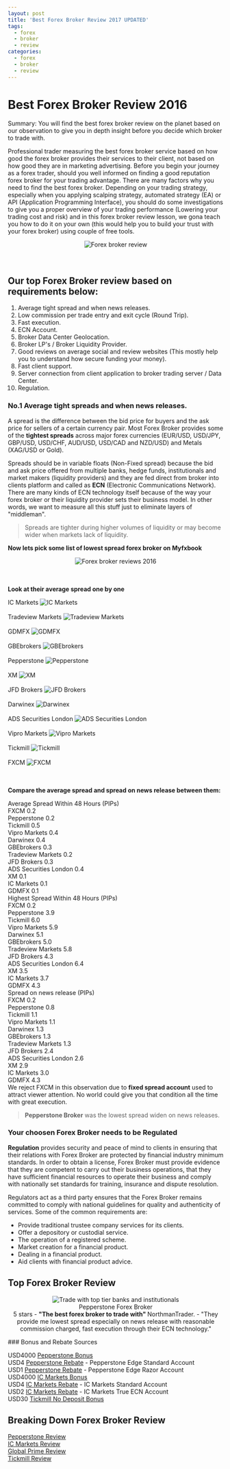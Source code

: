 ```yaml
---
layout: post
title: 'Best Forex Broker Review 2017 UPDATED'
tags:
  - forex
  - broker
  - review
categories:
  - forex
  - broker
  - review
---
```

# Best Forex Broker Review 2016

Summary: You will find the best forex broker review on the planet based on our observation to give you in depth insight before you decide which broker to trade with.

Professional trader measuring the best forex broker service based on how good the forex broker provides their services to their client, not based on how good they are in marketing advertising. Before you begin your journey as a forex trader, should you well informed on finding a good reputation forex broker for your trading advantage. There are many factors why you need to find the best forex broker. Depending on your trading strategy, especially when you applying scalping strategy, automated strategy (EA) or API (Application Programming Interface), you should do some investigations to give you a proper overview of your trading performance (Lowering your trading cost and risk) and in this forex broker review lesson, we gona teach you how to do it on your own (this would help you to build your trust with your forex broker) using couple of free tools.

<div align="center">
<img src="/static/img/general-image/best-forex-broker-review.jpg" alt="Forex broker review" title="Forex broker review"/>
</div><br><br>


## Our top Forex Broker review based on requirements below:

1. Average tight spread and when news releases.
2. Low commission per trade entry and exit cycle (Round Trip).
3. Fast execution.
4. ECN Account.
5. Broker Data Center Geolocation.
6. Broker LP's / Broker Liquidity Provider.
7. Good reviews on average social and review websites (This mostly help you to understand how secure funding your money).
8. Fast client support.
9. Server connection from client application to broker trading server / Data Center.
10. Regulation.

### No.1 Average tight spreads and when news releases.

A spread is the difference between the bid price for buyers and the ask price for sellers of a certain currency pair. Most Forex Broker provides some of the **tightest spreads** across major forex currencies (EUR/USD, USD/JPY, GBP/USD, USD/CHF, AUD/USD, USD/CAD and NZD/USD) and Metals (XAG/USD or Gold).

Spreads should be in variable floats (Non-Fixed spread) because the bid and ask price offered from multiple banks, hedge funds, institutionals and market makers (liquidity providers) and they are fed direct from broker into clients platform and called as **ECN** (Electronic Communications Network). There are many kinds of ECN technology itself because of the way your forex broker or their liquidity provider sets their business model. In other words, we want to measure all this stuff just to eliminate layers of "middleman".

> Spreads are tighter during higher volumes of liquidity or may become wider when markets lack of liquidity.


**Now lets pick some list of lowest spread forex broker on Myfxbook**

<div align="center">
<img src="/static/img/general-image/broker-raw-spread.png" alt="Forex broker reviews 2016" title="Forex broker reviews 2016"/>
</div><br><br>

**Look at their average spread one by one**

<div class="panel panel-primary">
<div class="panel-body">
<span class="label label-primary">IC Markets</span>
<img src="/static/img/general-image/icmarkets-average-spread.PNG" alt="IC Markets" title="IC Markets"/>
</div></div>
<br>

<div class="panel panel-primary">
<div class="panel-body">
<span class="label label-primary">Tradeview Markets</span>
<img src="/static/img/general-image/tradeview-markets-average-spread.PNG" alt="Tradeview Markets" title="Tradeview Markets"/>
</div></div>
<br>

<div class="panel panel-primary">
<div class="panel-body">
<span class="label label-primary">GDMFX</span>
<img src="/static/img/general-image/gdmfx-average-spread.PNG" alt="GDMFX" title="GDMFX"/>
</div></div>
<br>

<div class="panel panel-primary">
<div class="panel-body">
<span class="label label-primary">GBEbrokers</span>
<img src="/static/img/general-image/gbebrokers-average-spread.PNG" alt="GBEbrokers" title="GBEbrokers"/>
</div></div>
<br>

<div class="panel panel-primary">
<div class="panel-body">
<span class="label label-primary">Pepperstone</span>
<img src="/static/img/general-image/pepperstone-average-spread.PNG" alt="Pepperstone" title="Pepperstone"/>
</div></div>
<br>

<div class="panel panel-primary">
<div class="panel-body">
<span class="label label-primary">XM</span>
<img src="/static/img/general-image/xm-average-spread.PNG" alt="XM" title="XM"/>
</div></div>
<br>

<div class="panel panel-primary">
<div class="panel-body">
<span class="label label-primary">JFD Brokers</span>
<img src="/static/img/general-image/jfdbrokers-average-spread.PNG" alt="JFD Brokers" title="JFD Brokers"/>
</div></div>
<br>

<div class="panel panel-primary">
<div class="panel-body">
<span class="label label-primary">Darwinex</span>
<img src="/static/img/general-image/darwinex-average-spread.PNG" alt="Darwinex" title="Darwinex"/>
</div></div>
<br>

<div class="panel panel-primary">
<div class="panel-body">
<span class="label label-primary">ADS Securities London</span>
<img src="/static/img/general-image/ads-securities-average-spread.PNG" alt="ADS Securities London" title="ADS Securities London"/>
</div></div>
<br>

<div class="panel panel-primary">
<div class="panel-body">
<span class="label label-primary">Vipro Markets</span>
<img src="/static/img/general-image/vipro-average-spread.PNG" alt="Vipro Markets" title="Vipro Markets"/>
</div></div>
<br>

<div class="panel panel-primary">
<div class="panel-body">
<span class="label label-primary">Tickmill</span>
<img src="/static/img/general-image/tickmill-average-spread.PNG" alt="Tickmill" title="Tickmill"/>
</div></div>
<br>

<div class="panel panel-primary">
<div class="panel-body">
<span class="label label-primary">FXCM</span>
<img src="/static/img/general-image/fxcm-average-spread.PNG" alt="FXCM" title="FXCM"/>
</div></div>
<br><br>

**Compare the average spread and spread on news release between them:**

<div class="panel panel-primary">
<div class="panel-body">
Average Spread Within 48 Hours (PIPs)</div>

<div class="panel-footer">
FXCM  0.2
<div class="progress">
  <div class="progress-bar progress-bar-striped active" role="progressbar" aria-valuenow="20" aria-valuemin="0" aria-valuemax="100" style="width: 20%">
  </div>
</div>
Pepperstone  0.2
<div class="progress">
  <div class="progress-bar progress-bar-striped active" role="progressbar" aria-valuenow="20" aria-valuemin="0" aria-valuemax="100" style="width: 20%">
  </div>
</div>
Tickmill  0.5
<div class="progress">
  <div class="progress-bar progress-bar-warning active" role="progressbar" aria-valuenow="50" aria-valuemin="0" aria-valuemax="100" style="width: 50%">
  </div>
</div>
Vipro Markets  0.4
<div class="progress">
  <div class="progress-bar progress-bar-warning" role="progressbar" aria-valuenow="40" aria-valuemin="0" aria-valuemax="100" style="width: 40%">
  </div>
</div>
Darwinex  0.4
<div class="progress">
  <div class="progress-bar progress-bar-warning" role="progressbar" aria-valuenow="40" aria-valuemin="0" aria-valuemax="100" style="width: 40%">
  </div>
</div>
GBEbrokers  0.3
<div class="progress">
  <div class="progress-bar progress-bar-info" role="progressbar" aria-valuenow="30" aria-valuemin="0" aria-valuemax="100" style="width: 30%">
  </div>
</div>
Tradeview Markets  0.2
<div class="progress">
  <div class="progress-bar progress-bar-striped active" role="progressbar" aria-valuenow="20" aria-valuemin="0" aria-valuemax="100" style="width: 20%">
  </div>
</div>
JFD Brokers  0.3
<div class="progress">
  <div class="progress-bar progress-bar-info" role="progressbar" aria-valuenow="30" aria-valuemin="0" aria-valuemax="100" style="width: 30%">
  </div>
</div>
ADS Securities London  0.4
<div class="progress">
  <div class="progress-bar progress-bar-warning" role="progressbar" aria-valuenow="40" aria-valuemin="0" aria-valuemax="100" style="width: 40%">
  </div>
</div>
XM  0.1
<div class="progress">
  <div class="progress-bar progress-bar-striped active" role="progressbar" aria-valuenow="10" aria-valuemin="0" aria-valuemax="100" style="width: 10%">
  </div>
</div>
IC Markets  0.1
<div class="progress">
  <div class="progress-bar progress-bar-striped active" role="progressbar" aria-valuenow="10" aria-valuemin="0" aria-valuemax="100" style="width: 10%">
  </div>
</div>
GDMFX  0.1
<div class="progress">
  <div class="progress-bar progress-bar-striped active" role="progressbar" aria-valuenow="10" aria-valuemin="0" aria-valuemax="100" style="width: 10%">
  </div>
</div>
</div></div>

<div class="panel panel-primary">
<div class="panel-body">
Highest Spread Within 48 Hours (PIPs)</div>

<div class="panel-footer">
FXCM  0.2
<div class="progress">
  <div class="progress-bar progress-bar-striped active" role="progressbar" aria-valuenow="2" aria-valuemin="0" aria-valuemax="100" style="width: 2%">
  </div>
</div>
Pepperstone  3.9
<div class="progress">
  <div class="progress-bar progress-bar-striped active" role="progressbar" aria-valuenow="39" aria-valuemin="0" aria-valuemax="100" style="width: 39%">
  </div>
</div>
Tickmill  6.0
<div class="progress">
  <div class="progress-bar progress-bar-warning active" role="progressbar" aria-valuenow="60" aria-valuemin="0" aria-valuemax="100" style="width: 60%">
  </div>
</div>
Vipro Markets  5.9
<div class="progress">
  <div class="progress-bar progress-bar-warning" role="progressbar" aria-valuenow="59" aria-valuemin="0" aria-valuemax="100" style="width: 59%">
  </div>
</div>
Darwinex  5.1
<div class="progress">
  <div class="progress-bar progress-bar-info" role="progressbar" aria-valuenow="51" aria-valuemin="0" aria-valuemax="100" style="width: 51%">
  </div>
</div>
GBEbrokers  5.0
<div class="progress">
  <div class="progress-bar progress-bar-info" role="progressbar" aria-valuenow="50" aria-valuemin="0" aria-valuemax="100" style="width: 50%">
  </div>
</div>
Tradeview Markets  5.8
<div class="progress">
  <div class="progress-bar progress-bar-warning active" role="progressbar" aria-valuenow="58" aria-valuemin="0" aria-valuemax="100" style="width: 58%">
  </div>
</div>
JFD Brokers  4.3
<div class="progress">
  <div class="progress-bar progress-bar-info" role="progressbar" aria-valuenow="43" aria-valuemin="0" aria-valuemax="100" style="width: 43%">
  </div>
</div>
ADS Securities London  6.4
<div class="progress">
  <div class="progress-bar progress-bar-warning" role="progressbar" aria-valuenow="64" aria-valuemin="0" aria-valuemax="100" style="width: 64%">
  </div>
</div>
XM  3.5
<div class="progress">
  <div class="progress-bar progress-bar-striped active" role="progressbar" aria-valuenow="35" aria-valuemin="0" aria-valuemax="100" style="width: 35%">
  </div>
</div>
IC Markets  3.7
<div class="progress">
  <div class="progress-bar progress-bar-striped active" role="progressbar" aria-valuenow="37" aria-valuemin="0" aria-valuemax="100" style="width: 37%">
  </div>
</div>
GDMFX  4.3
<div class="progress">
  <div class="progress-bar progress-bar-info active" role="progressbar" aria-valuenow="43" aria-valuemin="0" aria-valuemax="100" style="width: 43%">
  </div>
</div>
</div></div>

<div class="panel panel-primary">
<div class="panel-body">
Spread on news release (PIPs)</div>

<div class="panel-footer">
FXCM  0.2
<div class="progress">
  <div class="progress-bar progress-bar-danger active" role="progressbar" aria-valuenow="2" aria-valuemin="0" aria-valuemax="100" style="width: 2%">
  </div>
</div>
Pepperstone  0.8
<div class="progress">
  <div class="progress-bar progress-bar-striped active" role="progressbar" aria-valuenow="8" aria-valuemin="0" aria-valuemax="100" style="width: 8%">
  </div>
</div>
Tickmill  1.1
<div class="progress">
  <div class="progress-bar progress-bar-info active" role="progressbar" aria-valuenow="11" aria-valuemin="0" aria-valuemax="100" style="width: 11%">
  </div>
</div>
Vipro Markets  1.1
<div class="progress">
  <div class="progress-bar progress-bar-info" role="progressbar" aria-valuenow="11" aria-valuemin="0" aria-valuemax="100" style="width: 11%">
  </div>
</div>
Darwinex  1.3
<div class="progress">
  <div class="progress-bar progress-bar-info" role="progressbar" aria-valuenow="13" aria-valuemin="0" aria-valuemax="100" style="width: 13%">
  </div>
</div>
GBEbrokers  1.3
<div class="progress">
  <div class="progress-bar progress-bar-info" role="progressbar" aria-valuenow="13" aria-valuemin="0" aria-valuemax="100" style="width: 13%">
  </div>
</div>
Tradeview Markets  1.3
<div class="progress">
  <div class="progress-bar progress-bar-info active" role="progressbar" aria-valuenow="13" aria-valuemin="0" aria-valuemax="100" style="width: 13%">
  </div>
</div>
JFD Brokers  2.4
<div class="progress">
  <div class="progress-bar progress-bar-info" role="progressbar" aria-valuenow="24" aria-valuemin="0" aria-valuemax="100" style="width: 24%">
  </div>
</div>
ADS Securities London  2.6
<div class="progress">
  <div class="progress-bar progress-bar-info" role="progressbar" aria-valuenow="26" aria-valuemin="0" aria-valuemax="100" style="width: 26%">
  </div>
</div>
XM  2.9
<div class="progress">
  <div class="progress-bar progress-bar-info active" role="progressbar" aria-valuenow="29" aria-valuemin="0" aria-valuemax="100" style="width: 29%">
  </div>
</div>
IC Markets  3.0
<div class="progress">
  <div class="progress-bar progress-bar-info active" role="progressbar" aria-valuenow="30" aria-valuemin="0" aria-valuemax="100" style="width: 30%">
  </div>
</div>
GDMFX  4.3
<div class="progress">
  <div class="progress-bar progress-bar-warning active" role="progressbar" aria-valuenow="43" aria-valuemin="0" aria-valuemax="100" style="width: 43%">
  </div>
</div>
</div></div>

<div class="alert alert-danger" role="alert">We reject FXCM in this observation due to <b>fixed spread account</b> used to attract viewer attention. No world could give you that condition all the time with great execution.</div>


> **Pepperstone Broker** was the lowest spread widen on news releases.

### Your choosen Forex Broker needs to be Regulated

**Regulation** provides security and peace of mind to clients in ensuring that their relations with Forex Broker are protected by financial industry minimum standards. In order to obtain a license, Forex Broker must provide evidence that they are competent to carry out their business operations, that they have sufficient financial resources to operate their business and comply with nationally set standards for training, insurance and dispute resolution.

Regulators act as a third party ensures that the Forex Broker remains committed to comply with national guidelines for quality and authenticity of services. Some of the common requirements are:

- Provide traditional trustee company services for its clients.
- Offer a depository or custodial service.
- The operation of a registered scheme.
- Market creation for a financial product.
- Dealing in a financial product.
- Aid clients with financial product advice.

## Top Forex Broker Review

<div align="center">
<div itemscope itemtype="http://schema.org/Review">
  <div itemprop="itemReviewed" itemscope itemtype="https://schema.org/FinancialProduct">
    <img itemprop="image" src="/static/img/broker-logo/pepperstone.jpg" alt="Trade with top tier banks and institutionals"/>
    <br><span itemprop="name">Pepperstone Forex Broker</span>
  </div>
  <span itemprop="reviewRating" itemscope itemtype="http://schema.org/Rating">
    <span itemprop="ratingValue">5</span>
  </span> stars -
  <b>"<span itemprop="name">The best forex broker to trade with</span>" </b>
  <span itemprop="author" itemscope itemtype="http://schema.org/Person">
    <span itemprop="name">NorthmanTrader.</span>
  </span>
  <span itemprop="reviewBody">- "They provide me lowest spread especially on news release with reasonable commission charged, fast execution through their ECN technology."</span>
  <div itemprop="publisher" itemscope itemtype="http://schema.org/Organization">
    <meta itemprop="name" content="www.GravTrade.com">
  </div>
</div>
</div>


<p>
### Bonus and Rebate Sources

USD4000 <a href="http://www.gravtrade.com/pepperstone/bonus/2016/09/18/pepperstone-bonus.html">Pepperstone Bonus</a>
<br>
USD4 <a href="http://www.gravtrade.com/pepperstone/rebate/2016/09/18/pepperstone-rebate-edge-standard.html">Pepperstone Rebate</a> - Pepperstone Edge Standard Account
<br>
USD1 <a href="http://www.gravtrade.com/pepperstone/rebate/2016/09/16/pepperstone-rebate-razor.html">Pepperstone Rebate</a> - Pepperstone Edge Razor Account
<br>
USD4000 <a href="http://www.gravtrade.com/icmarkets/bonus/2016/10/04/ic-markets-bonus.html">IC Markets Bonus</a>
<br>
USD4 <a href="http://www.gravtrade.com/icmarkets/rebate/2016/10/04/ic-markets-rebate-standard-account.html">IC Markets Rebate</a> - IC Markets Standard Account
<br>
USD2 <a href="http://www.gravtrade.com/icmarkets/rebate/2016/10/04/ic-markets-rebate-true-ecn.html">IC Markets Rebate</a> - IC Markets True ECN Account
<br>
USD30 <a href="http://www.gravtrade.com/tickmill/bonus/2016/10/25/tickmill-no-deposit-bonus.html">Tickmill No Deposit Bonus</a>

</p>



## Breaking Down Forex Broker Review

<a href="http://www.gravtrade.com/pepperstone/review/2016/10/03/pepperstone-review.html">Pepperstone Review</a>
<br>
<a href="http://www.gravtrade.com/icmarkets/review/2016/10/05/ic-markets-review.html">IC Markets Review</a>
<br>
<a href="http://www.gravtrade.com/globalprime/review/2016/01/01/globalprime-review.html">Global Prime Review</a>
<br>
<a href="http://www.gravtrade.com/tickmill/review/2016/01/01/tickmill-review.html">Tickmill Review</a>
<br>

